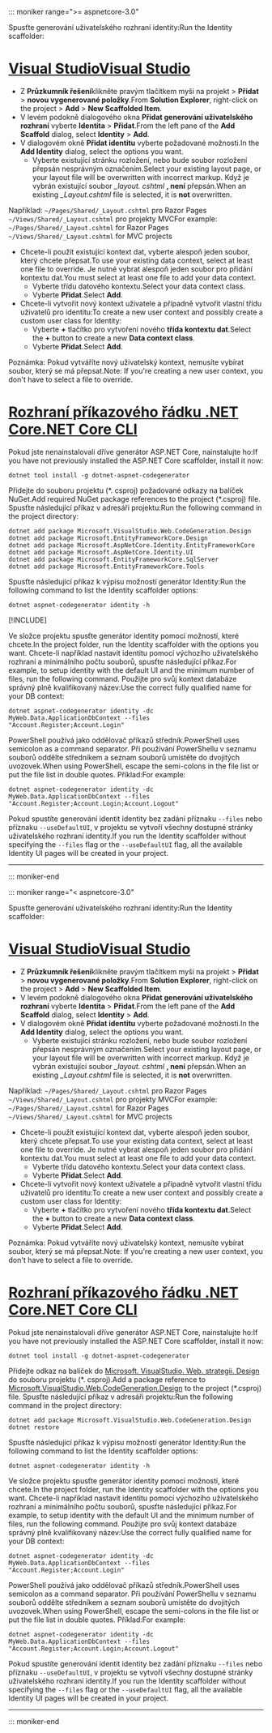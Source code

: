 ::: moniker range=">= aspnetcore-3.0"

<span data-ttu-id="80ab0-101">Spusťte generování uživatelského rozhraní identity:</span><span class="sxs-lookup"><span data-stu-id="80ab0-101">Run the Identity scaffolder:</span></span>

# <a name="visual-studiotabvisual-studio"></a>[<span data-ttu-id="80ab0-102">Visual Studio</span><span class="sxs-lookup"><span data-stu-id="80ab0-102">Visual Studio</span></span>](#tab/visual-studio)

* <span data-ttu-id="80ab0-103">Z **Průzkumník řešení**klikněte pravým tlačítkem myši na projekt > **Přidat** > **novou vygenerované položky**.</span><span class="sxs-lookup"><span data-stu-id="80ab0-103">From **Solution Explorer**, right-click on the project > **Add** > **New Scaffolded Item**.</span></span>
* <span data-ttu-id="80ab0-104">V levém podokně dialogového okna **Přidat generování uživatelského rozhraní** vyberte **Identita** > **Přidat**.</span><span class="sxs-lookup"><span data-stu-id="80ab0-104">From the left pane of the **Add Scaffold** dialog, select **Identity** > **Add**.</span></span>
* <span data-ttu-id="80ab0-105">V dialogovém okně **Přidat identitu** vyberte požadované možnosti.</span><span class="sxs-lookup"><span data-stu-id="80ab0-105">In the **Add Identity** dialog, select the options you want.</span></span>
  * <span data-ttu-id="80ab0-106">Vyberte existující stránku rozložení, nebo bude soubor rozložení přepsán nesprávným označením.</span><span class="sxs-lookup"><span data-stu-id="80ab0-106">Select your existing layout page, or your layout file will be overwritten with incorrect markup.</span></span> <span data-ttu-id="80ab0-107">Když je vybrán existující soubor *\_layout. cshtml* **, není** přepsán.</span><span class="sxs-lookup"><span data-stu-id="80ab0-107">When an existing *\_Layout.cshtml* file is selected, it is **not** overwritten.</span></span>

 <span data-ttu-id="80ab0-108">Například: `~/Pages/Shared/_Layout.cshtml` pro Razor Pages `~/Views/Shared/_Layout.cshtml` pro projekty MVC</span><span class="sxs-lookup"><span data-stu-id="80ab0-108">For example: `~/Pages/Shared/_Layout.cshtml` for Razor Pages `~/Views/Shared/_Layout.cshtml` for MVC projects</span></span>
* <span data-ttu-id="80ab0-109">Chcete-li použít existující kontext dat, vyberte alespoň jeden soubor, který chcete přepsat.</span><span class="sxs-lookup"><span data-stu-id="80ab0-109">To use your existing data context, select at least one file to override.</span></span> <span data-ttu-id="80ab0-110">Je nutné vybrat alespoň jeden soubor pro přidání kontextu dat.</span><span class="sxs-lookup"><span data-stu-id="80ab0-110">You must select at least one file to add your data context.</span></span>
  * <span data-ttu-id="80ab0-111">Vyberte třídu datového kontextu.</span><span class="sxs-lookup"><span data-stu-id="80ab0-111">Select your data context class.</span></span>
  * <span data-ttu-id="80ab0-112">Vyberte **Přidat**.</span><span class="sxs-lookup"><span data-stu-id="80ab0-112">Select **Add**.</span></span>
* <span data-ttu-id="80ab0-113">Chcete-li vytvořit nový kontext uživatele a případně vytvořit vlastní třídu uživatelů pro identitu:</span><span class="sxs-lookup"><span data-stu-id="80ab0-113">To create a new user context and possibly create a custom user class for Identity:</span></span>
  * <span data-ttu-id="80ab0-114">Vyberte **+** tlačítko pro vytvoření nového **třída kontextu dat**.</span><span class="sxs-lookup"><span data-stu-id="80ab0-114">Select the **+** button to create a new **Data context class**.</span></span>
  * <span data-ttu-id="80ab0-115">Vyberte **Přidat**.</span><span class="sxs-lookup"><span data-stu-id="80ab0-115">Select **Add**.</span></span>

<span data-ttu-id="80ab0-116">Poznámka: Pokud vytváříte nový uživatelský kontext, nemusíte vybírat soubor, který se má přepsat.</span><span class="sxs-lookup"><span data-stu-id="80ab0-116">Note: If you're creating a new user context, you don't have to select a file to override.</span></span>

# <a name="net-core-clitabnetcore-cli"></a>[<span data-ttu-id="80ab0-117">Rozhraní příkazového řádku .NET Core</span><span class="sxs-lookup"><span data-stu-id="80ab0-117">.NET Core CLI</span></span>](#tab/netcore-cli)

<span data-ttu-id="80ab0-118">Pokud jste nenainstalovali dříve generátor ASP.NET Core, nainstalujte ho:</span><span class="sxs-lookup"><span data-stu-id="80ab0-118">If you have not previously installed the ASP.NET Core scaffolder, install it now:</span></span>

```dotnetcli
dotnet tool install -g dotnet-aspnet-codegenerator
```

<span data-ttu-id="80ab0-119">Přidejte do souboru projektu (\*. csproj) požadované odkazy na balíček NuGet.</span><span class="sxs-lookup"><span data-stu-id="80ab0-119">Add required NuGet package references to the project (\*.csproj) file.</span></span> <span data-ttu-id="80ab0-120">Spusťte následující příkaz v adresáři projektu:</span><span class="sxs-lookup"><span data-stu-id="80ab0-120">Run the following command in the project directory:</span></span>

```dotnetcli
dotnet add package Microsoft.VisualStudio.Web.CodeGeneration.Design
dotnet add package Microsoft.EntityFrameworkCore.Design
dotnet add package Microsoft.AspNetCore.Identity.EntityFrameworkCore
dotnet add package Microsoft.AspNetCore.Identity.UI
dotnet add package Microsoft.EntityFrameworkCore.SqlServer
dotnet add package Microsoft.EntityFrameworkCore.Tools
```

<span data-ttu-id="80ab0-121">Spusťte následující příkaz k výpisu možností generátor Identity:</span><span class="sxs-lookup"><span data-stu-id="80ab0-121">Run the following command to list the Identity scaffolder options:</span></span>

```dotnetcli
dotnet aspnet-codegenerator identity -h
```

[!INCLUDE[](~/includes/scaffoldTFM.md)]

<span data-ttu-id="80ab0-122">Ve složce projektu spusťte generátor identity pomocí možností, které chcete.</span><span class="sxs-lookup"><span data-stu-id="80ab0-122">In the project folder, run the Identity scaffolder with the options you want.</span></span> <span data-ttu-id="80ab0-123">Chcete-li například nastavit identitu pomocí výchozího uživatelského rozhraní a minimálního počtu souborů, spusťte následující příkaz.</span><span class="sxs-lookup"><span data-stu-id="80ab0-123">For example, to setup identity with the default UI and the minimum number of files, run the following command.</span></span> <span data-ttu-id="80ab0-124">Použijte pro svůj kontext databáze správný plně kvalifikovaný název:</span><span class="sxs-lookup"><span data-stu-id="80ab0-124">Use the correct fully qualified name for your DB context:</span></span>

```dotnetcli
dotnet aspnet-codegenerator identity -dc MyWeb.Data.ApplicationDbContext --files "Account.Register;Account.Login"
```

<span data-ttu-id="80ab0-125">PowerShell používá jako oddělovač příkazů středník.</span><span class="sxs-lookup"><span data-stu-id="80ab0-125">PowerShell uses semicolon as a command separator.</span></span> <span data-ttu-id="80ab0-126">Při používání PowerShellu v seznamu souborů oddělte středníkem a seznam souborů umístěte do dvojitých uvozovek.</span><span class="sxs-lookup"><span data-stu-id="80ab0-126">When using PowerShell, escape the semi-colons in the file list or put the file list in double quotes.</span></span> <span data-ttu-id="80ab0-127">Příklad:</span><span class="sxs-lookup"><span data-stu-id="80ab0-127">For example:</span></span>

```dotnetcli
dotnet aspnet-codegenerator identity -dc MyWeb.Data.ApplicationDbContext --files "Account.Register;Account.Login;Account.Logout"
```

<span data-ttu-id="80ab0-128">Pokud spustíte generování identit identity bez zadání příznaku `--files` nebo příznaku `--useDefaultUI`, v projektu se vytvoří všechny dostupné stránky uživatelského rozhraní identity.</span><span class="sxs-lookup"><span data-stu-id="80ab0-128">If you run the Identity scaffolder without specifying the `--files` flag or the `--useDefaultUI` flag, all the available Identity UI pages will be created in your project.</span></span>

---

::: moniker-end

::: moniker range="< aspnetcore-3.0"

<span data-ttu-id="80ab0-129">Spusťte generování uživatelského rozhraní identity:</span><span class="sxs-lookup"><span data-stu-id="80ab0-129">Run the Identity scaffolder:</span></span>

# <a name="visual-studiotabvisual-studio"></a>[<span data-ttu-id="80ab0-130">Visual Studio</span><span class="sxs-lookup"><span data-stu-id="80ab0-130">Visual Studio</span></span>](#tab/visual-studio)

* <span data-ttu-id="80ab0-131">Z **Průzkumník řešení**klikněte pravým tlačítkem myši na projekt > **Přidat** > **novou vygenerované položky**.</span><span class="sxs-lookup"><span data-stu-id="80ab0-131">From **Solution Explorer**, right-click on the project > **Add** > **New Scaffolded Item**.</span></span>
* <span data-ttu-id="80ab0-132">V levém podokně dialogového okna **Přidat generování uživatelského rozhraní** vyberte **Identita** > **Přidat**.</span><span class="sxs-lookup"><span data-stu-id="80ab0-132">From the left pane of the **Add Scaffold** dialog, select **Identity** > **Add**.</span></span>
* <span data-ttu-id="80ab0-133">V dialogovém okně **Přidat identitu** vyberte požadované možnosti.</span><span class="sxs-lookup"><span data-stu-id="80ab0-133">In the **Add Identity** dialog, select the options you want.</span></span>
  * <span data-ttu-id="80ab0-134">Vyberte existující stránku rozložení, nebo bude soubor rozložení přepsán nesprávným označením.</span><span class="sxs-lookup"><span data-stu-id="80ab0-134">Select your existing layout page, or your layout file will be overwritten with incorrect markup.</span></span> <span data-ttu-id="80ab0-135">Když je vybrán existující soubor *\_layout. cshtml* **, není** přepsán.</span><span class="sxs-lookup"><span data-stu-id="80ab0-135">When an existing *\_Layout.cshtml* file is selected, it is **not** overwritten.</span></span>

 <span data-ttu-id="80ab0-136">Například: `~/Pages/Shared/_Layout.cshtml` pro Razor Pages `~/Views/Shared/_Layout.cshtml` pro projekty MVC</span><span class="sxs-lookup"><span data-stu-id="80ab0-136">For example: `~/Pages/Shared/_Layout.cshtml` for Razor Pages `~/Views/Shared/_Layout.cshtml` for MVC projects</span></span>
* <span data-ttu-id="80ab0-137">Chcete-li použít existující kontext dat, vyberte alespoň jeden soubor, který chcete přepsat.</span><span class="sxs-lookup"><span data-stu-id="80ab0-137">To use your existing data context, select at least one file to override.</span></span> <span data-ttu-id="80ab0-138">Je nutné vybrat alespoň jeden soubor pro přidání kontextu dat.</span><span class="sxs-lookup"><span data-stu-id="80ab0-138">You must select at least one file to add your data context.</span></span>
  * <span data-ttu-id="80ab0-139">Vyberte třídu datového kontextu.</span><span class="sxs-lookup"><span data-stu-id="80ab0-139">Select your data context class.</span></span>
  * <span data-ttu-id="80ab0-140">Vyberte **Přidat**.</span><span class="sxs-lookup"><span data-stu-id="80ab0-140">Select **Add**.</span></span>
* <span data-ttu-id="80ab0-141">Chcete-li vytvořit nový kontext uživatele a případně vytvořit vlastní třídu uživatelů pro identitu:</span><span class="sxs-lookup"><span data-stu-id="80ab0-141">To create a new user context and possibly create a custom user class for Identity:</span></span>
  * <span data-ttu-id="80ab0-142">Vyberte **+** tlačítko pro vytvoření nového **třída kontextu dat**.</span><span class="sxs-lookup"><span data-stu-id="80ab0-142">Select the **+** button to create a new **Data context class**.</span></span>
  * <span data-ttu-id="80ab0-143">Vyberte **Přidat**.</span><span class="sxs-lookup"><span data-stu-id="80ab0-143">Select **Add**.</span></span>

<span data-ttu-id="80ab0-144">Poznámka: Pokud vytváříte nový uživatelský kontext, nemusíte vybírat soubor, který se má přepsat.</span><span class="sxs-lookup"><span data-stu-id="80ab0-144">Note: If you're creating a new user context, you don't have to select a file to override.</span></span>

# <a name="net-core-clitabnetcore-cli"></a>[<span data-ttu-id="80ab0-145">Rozhraní příkazového řádku .NET Core</span><span class="sxs-lookup"><span data-stu-id="80ab0-145">.NET Core CLI</span></span>](#tab/netcore-cli)

<span data-ttu-id="80ab0-146">Pokud jste nenainstalovali dříve generátor ASP.NET Core, nainstalujte ho:</span><span class="sxs-lookup"><span data-stu-id="80ab0-146">If you have not previously installed the ASP.NET Core scaffolder, install it now:</span></span>

```dotnetcli
dotnet tool install -g dotnet-aspnet-codegenerator
```

<span data-ttu-id="80ab0-147">Přidejte odkaz na balíček do [Microsoft. VisualStudio. Web. strategii. Design](https://www.nuget.org/packages/Microsoft.VisualStudio.Web.CodeGeneration.Design/) do souboru projektu (\*. csproj).</span><span class="sxs-lookup"><span data-stu-id="80ab0-147">Add a package reference to [Microsoft.VisualStudio.Web.CodeGeneration.Design](https://www.nuget.org/packages/Microsoft.VisualStudio.Web.CodeGeneration.Design/) to the project (\*.csproj) file.</span></span> <span data-ttu-id="80ab0-148">Spusťte následující příkaz v adresáři projektu:</span><span class="sxs-lookup"><span data-stu-id="80ab0-148">Run the following command in the project directory:</span></span>

```dotnetcli
dotnet add package Microsoft.VisualStudio.Web.CodeGeneration.Design
dotnet restore
```

<span data-ttu-id="80ab0-149">Spusťte následující příkaz k výpisu možností generátor Identity:</span><span class="sxs-lookup"><span data-stu-id="80ab0-149">Run the following command to list the Identity scaffolder options:</span></span>

```dotnetcli
dotnet aspnet-codegenerator identity -h
```

<span data-ttu-id="80ab0-150">Ve složce projektu spusťte generátor identity pomocí možností, které chcete.</span><span class="sxs-lookup"><span data-stu-id="80ab0-150">In the project folder, run the Identity scaffolder with the options you want.</span></span> <span data-ttu-id="80ab0-151">Chcete-li například nastavit identitu pomocí výchozího uživatelského rozhraní a minimálního počtu souborů, spusťte následující příkaz.</span><span class="sxs-lookup"><span data-stu-id="80ab0-151">For example, to setup identity with the default UI and the minimum number of files, run the following command.</span></span> <span data-ttu-id="80ab0-152">Použijte pro svůj kontext databáze správný plně kvalifikovaný název:</span><span class="sxs-lookup"><span data-stu-id="80ab0-152">Use the correct fully qualified name for your DB context:</span></span>

```dotnetcli
dotnet aspnet-codegenerator identity -dc MyWeb.Data.ApplicationDbContext --files "Account.Register;Account.Login"
```

<span data-ttu-id="80ab0-153">PowerShell používá jako oddělovač příkazů středník.</span><span class="sxs-lookup"><span data-stu-id="80ab0-153">PowerShell uses semicolon as a command separator.</span></span> <span data-ttu-id="80ab0-154">Při používání PowerShellu v seznamu souborů oddělte středníkem a seznam souborů umístěte do dvojitých uvozovek.</span><span class="sxs-lookup"><span data-stu-id="80ab0-154">When using PowerShell, escape the semi-colons in the file list or put the file list in double quotes.</span></span> <span data-ttu-id="80ab0-155">Příklad:</span><span class="sxs-lookup"><span data-stu-id="80ab0-155">For example:</span></span>

```dotnetcli
dotnet aspnet-codegenerator identity -dc MyWeb.Data.ApplicationDbContext --files "Account.Register;Account.Login;Account.Logout"
```

<span data-ttu-id="80ab0-156">Pokud spustíte generování identit identity bez zadání příznaku `--files` nebo příznaku `--useDefaultUI`, v projektu se vytvoří všechny dostupné stránky uživatelského rozhraní identity.</span><span class="sxs-lookup"><span data-stu-id="80ab0-156">If you run the Identity scaffolder without specifying the `--files` flag or the `--useDefaultUI` flag, all the available Identity UI pages will be created in your project.</span></span>

---

::: moniker-end
